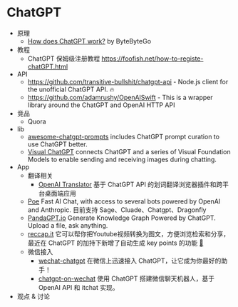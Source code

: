 # ChatGPT

- 原理
    - [How does ChatGPT work?](https://blog.bytebytego.com/p/ep-44-how-does-chatgpt-work#%C2%A7how-does-chatgpt-work) by ByteByteGo
- 教程
    - ChatGPT 保姆级注册教程 https://foofish.net/how-to-registe-chatGPT.html 
- API
    - https://github.com/transitive-bullshit/chatgpt-api - Node.js client for the unofficial ChatGPT API. 🔥
    - https://github.com/adamrushy/OpenAISwift - This is a wrapper library around the ChatGPT and OpenAI HTTP API
- 竞品
    - Quora
- lib
    - [awesome-chatgpt-prompts](https://github.com/f/awesome-chatgpt-prompts) includes ChatGPT prompt curation to use ChatGPT better.
    - [Visual ChatGPT](https://github.com/microsoft/visual-chatgpt) connects ChatGPT and a series of Visual Foundation Models to enable sending and receiving images during chatting.
- App
    - 翻译相关
        - [OpenAI Translator](https://github.com/yetone/openai-translator) 基于 ChatGPT API 的划词翻译浏览器插件和跨平台桌面端应用
    - [Poe](https://poe.com/) Fast AI Chat, with access to several bots powered by OpenAI and Anthropic. 目前支持 Sage、Cluade、Chatgpt、Dragonfly
    - [PandaGPT.io](https://www.pandagpt.io/) Generate Knowledge Graph Powered by ChatGPT. Upload a file, ask anything.
    - [reccap.it](https://reccap.it/) 它可以帮你把Youtube视频转换为图文，方便浏览检索和分享，最近在 ChatGPT 的加持下新增了自动生成 key points 的功能 [🔗](https://twitter.com/liboshen/status/1634595103602819075?s=20)
    - 微信接入
        - [wechat-chatgpt](https://github.com/fuergaosi233/wechat-chatgpt) 在微信上迅速接入 ChatGPT，让它成为你最好的助手！
        - [chatgpt-on-wechat](https://github.com/zhayujie/chatgpt-on-wechat) 使用 ChatGPT 搭建微信聊天机器人，基于 OpenAI API 和 itchat 实现。
- 观点 & 讨论